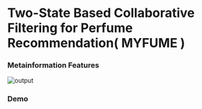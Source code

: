 # Two-State Based Collaborative Filtering for Perfume Recommendation( MYFUME )

### Metainformation Features
![output](https://github.com/hoon0303/MYFUME/assets/53135286/49f77b13-c4be-4ea1-9831-09018e246e56)


### Demo